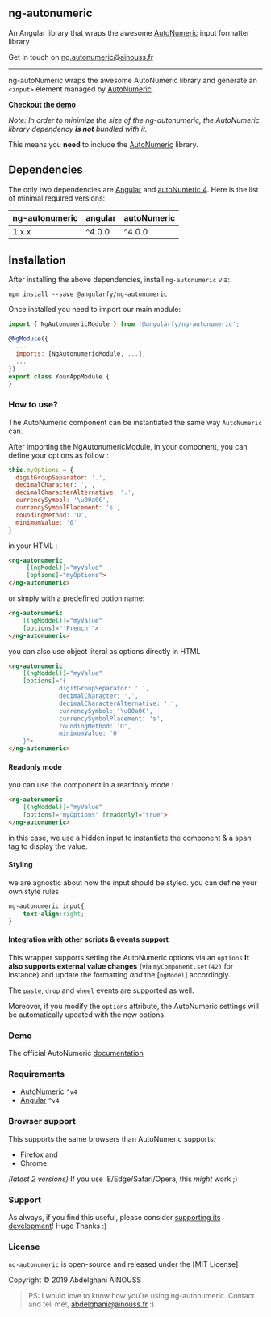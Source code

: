 ## ng-autonumeric

An Angular library that wraps the awesome [AutoNumeric](https://github.com/autoNumeric/autoNumeric/) input formatter library

Get in touch on ng.autonumeric@ainouss.fr

---

ng-autoNumeric wraps the awesome AutoNumeric library and generate an `<input>` element managed by [AutoNumeric](https://github.com/autoNumeric/autoNumeric/).

**Checkout the [demo](https://codepen.io/ainouss/pen/LqLVXp)**

*Note: In order to minimize the size of the ng-autonumeric, the AutoNumeric library dependency **is not** bundled with it.*

This means you **need** to include the [AutoNumeric](https://github.com/autoNumeric/autoNumeric/) library.

## Dependencies
The only two dependencies are [Angular](https://angular.io) and [autoNumeric 4](https://github.com/autoNumeric/autoNumeric/). 
Here is the list of minimal required versions:

| ng-autonumeric | angular | autoNumeric   |
| -------------- | ------- | ------------- |
| 1.x.x          | ^4.0.0  | ^4.0.0        |

## Installation
After installing the above dependencies, install `ng-autonumeric` via:
```shell
npm install --save @angularfy/ng-autonumeric
```
Once installed you need to import our main module:
```js
import { NgAutonumericModule } from '@angularfy/ng-autonumeric';

@NgModule({
  ...
  imports: [NgAutonumericModule, ...],
  ...
})
export class YourAppModule {
}
```


### How to use?

The AutoNumeric component can be instantiated the same way `AutoNumeric` can.

After importing the NgAutonumericModule, in your component, you can define your options as follow :
```js
this.myOptions = {
  digitGroupSeparator: '.',
  decimalCharacter: ',',
  decimalCharacterAlternative: '.',
  currencySymbol: '\u00a0€',
  currencySymbolPlacement: 's',
  roundingMethod: 'U',
  minimumValue: '0'
}

```
in your HTML :
```html
<ng-autonumeric
     [(ngModel)]="myValue"
     [options]="myOptions">
</ng-autonumeric>
```

or simply with a predefined option name:
```html
<ng-autonumeric
    [(ngModdel)]="myValue"
    [options]="'French'">
</ng-autonumeric>
```

you can also use object literal as options directly in HTML 

```html
<ng-autonumeric
    [(ngModdel)]="myValue"
    [options]="{
              digitGroupSeparator: '.',
              decimalCharacter: ',',
              decimalCharacterAlternative: '.',
              currencySymbol: '\u00a0€',
              currencySymbolPlacement: 's',
              roundingMethod: 'U',
              minimumValue: '0'
    }">
</ng-autonumeric>
```
#### Readonly mode 

you can use the component in a reardonly mode :
``` HTML
<ng-autonumeric
    [(ngModdel)]="myValue"
    [options]="myOptions" [readonly]="true">
</ng-autonumeric>
```
in this case, we use a hidden input to instantiate the component & a span tag to display the value.
#### Styling 
we are agnostic about how the input should be styled. you can define your own style rules
```css
ng-autonumeric input{
    text-align:right;
}

```
#### Integration with other scripts & events support

This wrapper supports setting the AutoNumeric options via an `options`
**It also supports external value changes** (via `myComponent.set(42)` for instance) and update the formatting *and* the [`ngModel`]  accordingly.

The `paste`, `drop` and `wheel` events are supported as well.

Moreover, if you modify the `options` attribute, the AutoNumeric settings will be automatically updated with the new options. 

### Demo

The official AutoNumeric [documentation](http://autonumeric.org/#/guide) 


### Requirements

- [AutoNumeric](https://github.com/autoNumeric/autoNumeric) `^v4`
- [Angular](https://angular.io/) `^v4`

### Browser support

This supports the same browsers than AutoNumeric supports:
- Firefox and
- Chrome

*(latest 2 versions)*
If you use IE/Edge/Safari/Opera, this *might* work ;)

### Support

As always, if you find this useful, please consider [supporting its development](https://www.patreon.com/ainouss)!
Huge Thanks :)

### License

`ng-autonumeric` is open-source and released under the [MIT License]

Copyright © 2019 Abdelghani AINOUSS

> PS:
I would love to know how you're using ng-autonumeric.
Contact and tell me!, abdelghani@ainouss.fr :)

